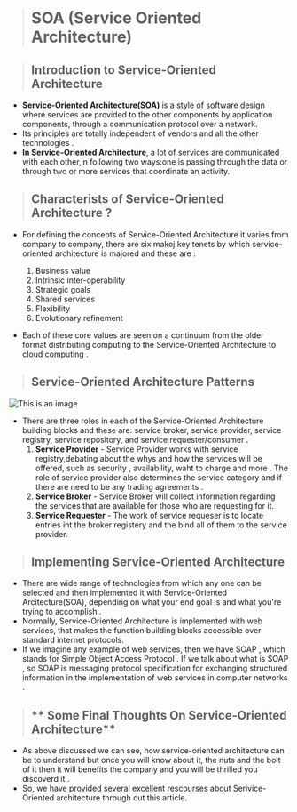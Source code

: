 ># SOA (Service Oriented Architecture)

>## Introduction to Service-Oriented Architecture

* **Service-Oriented Architecture(SOA)** is a style of software design where services are provided to the other components by application components, through a communication protocol over a network.
* Its principles are totally independent of vendors and all the other technologies .
* **In Service-Oriented Architecture**, a lot of services are communicated with each other,in following two ways:one is passing through the data or through two or more services that coordinate an activity.

>## **Characterists of Service-Oriented Architecture ?**

* For defining the concepts of Service-Oriented Architecture it varies from company to company, there are six makoj key tenets by which service-oriented architecture is majored and these are :
   1. Business value
   2. Intrinsic inter-operability
   3. Strategic goals
   4. Shared services
   5. Flexibility
   6. Evolutionary refinement

* Each of these core values are seen on a continuum from the older format distributing computing to the Service-Oriented Architecture to cloud computing .

>## **Service-Oriented Architecture Patterns**

![This is an image](https://miro.medium.com/max/1120/1*CdJSSwWglOA1TWp-FwM9OQ.jpeg)

* There are three roles in each of the Service-Oriented Architecture building blocks and these are: service broker, service provider, service registry, service repository, and service requester/consumer .
  1. **Service Provider** - Service Provider works with service registry,debating about the whys and how the services will be offered, such as security , availability, waht to charge and more . The role of service provider also determines the service category and if there are need to be any trading agreements .
  2. **Service Broker** - Service Broker will collect information regarding the services that are available for those who are requesting for it.
  3. **Service Requester** - The work of service requeser is to locate entries int the broker registery and the bind all of them to the service provider.

>## **Implementing Service-Oriented Architecture**

* There are wide range of technologies from which any one can be selected and then implemented it with Service-Oriented Arcitecture(SOA), depending on what your end goal is and what you're trying to accomplish .
* Normally, Service-Oriented Architecture is implemented with web services, that makes the function building blocks accessible over standard internet protocols.
* If we imagine any example of web services, then we have SOAP , which stands for Simple Object Access Protocol . If we talk about what is SOAP , so SOAP is messaging protocol specification for exchanging structured information in the implementation of web services in computer networks .

>## ** Some Final Thoughts On Service-Oriented Architecture** 

* As above discussed we can see, how service-oriented architecture can be to understand but once you will know about it, the nuts and the bolt of it then it will benefits the company and you will be thrilled you discoverd it .
* So, we have provided several excellent rescourses about Serivice-Oriented architecture through out this article. 
